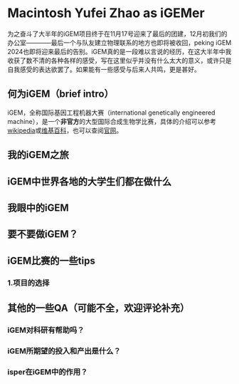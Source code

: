 # Macintosh Yufei Zhao as iGEMer 

为之奋斗了大半年的iGEM项目终于在11月17号迎来了最后的团建，12月初我们的办公室————最后一个与队友建立物理联系的地方也即将被收回，peking iGEM 2024也即将迎来最后的告别。iGEM真的是一段难以言说的经历，在这大半年中我收获了数不清的各种各样的感受，写在这里似乎并没有什么太大的意义，或许只是自我感受的表达欲罢了。如果能有一些感受与后来人共鸣，更是甚好。

## 何为iGEM（brief intro）

iGEM，全称国际基因工程机器大赛（international genetically engineered machine），是一个**非官方**的大型国际合成生物学比赛，具体的介绍可以参考[wikipedia](https://en.wikipedia.org/wiki/International_Genetically_Engineered_Machine)或[维基百科](https://zh.wikipedia.org/wiki/IGEM)，也可以查阅[官网](igem.org)。

## 我的iGEM之旅



## iGEM中世界各地的大学生们都在做什么



## 我眼中的iGEM



## 要不要做iGEM？



## iGEM比赛的一些tips

### **1.项目的选择**



## 其他的一些QA（可能不全，欢迎评论补充）

### iGEM对科研有帮助吗？


### iGEM所期望的投入和产出是什么？


### isper在iGEM中的作用？


### 
